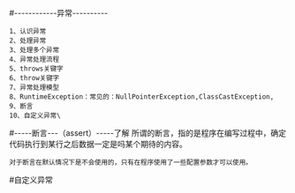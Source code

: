 #------------异常----------

    1、认识异常
    2、处理异常
    3、处理多个异常
    4、异常处理流程
    5、throws关键字
    6、throw关键字
    7、异常处理模型
    8、RuntimeException：常见的：NullPointerException,ClassCastException,
    9、断言
    10、自定义异常\
    
    
    
#-----断言---（assert）-----了解
    所谓的断言，指的是程序在编写过程中，确定代码执行到某行之后数据一定是吗某个期待的内容。
    
    对于断言在默认情况下是不会使用的，只有在程序使用了一些配置参数才可以使用。
    
    
#自定义异常